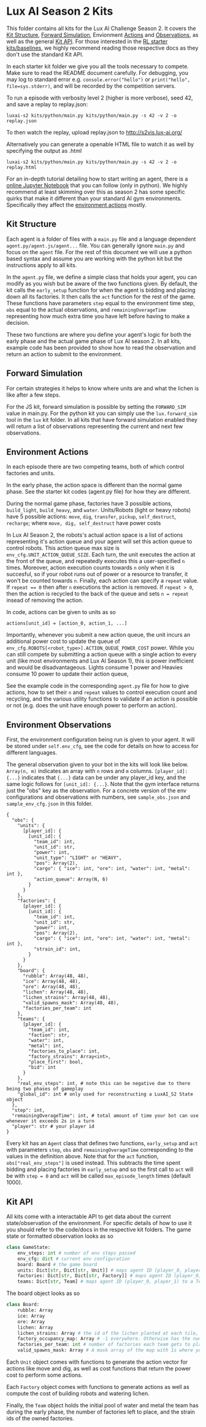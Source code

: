 # Lux AI Season 2 Kits

This folder contains all kits for the Lux AI Challenge Season 2. It covers the [Kit Structure](#kit-structure), [Forward Simulation](#forward-simulation), Envionment [Actions](#environment-actions) and [Observations](#environment-observations), as well as the general [Kit API](#kit-api). For those interested in the [RL starter kits/baselines](https://github.com/Lux-AI-Challenge/Lux-Design-S2/tree/main/kits/rl), we highly recommend reading those respective docs as they don't use the standard Kit API.

In each starter kit folder we give you all the tools necessary to compete. Make sure to read the README document carefully. For debugging, you may log to standard error e.g. `console.error("hello")` or `print("hello", file=sys.stderr)`, and will be recorded by the competition servers.

To run a episode with verbosity level 2 (higher is more verbose), seed 42, and save a replay to replay.json:

```
luxai-s2 kits/python/main.py kits/python/main.py -s 42 -v 2 -o replay.json
```

To then watch the replay, upload replay.json to http://s2vis.lux-ai.org/

Alternatively you can generate a openable HTML file to watch it as well by specifying the output as .html

```
luxai-s2 kits/python/main.py kits/python/main.py -s 42 -v 2 -o replay.html
```

For an in-depth tutorial detailing how to start writing an agent, there is a [online Jupyter Notebook](https://www.kaggle.com/code/stonet2000/lux-ai-challenge-season-2-tutorial-python) that you can follow (only in python). We highly recommend at least skimming over this as season 2 has some specific quirks that make it different than your standard AI gym environments. Specifically they affect the [environment actions](#environment-actions) mostly.

## Kit Structure

Each agent is a folder of files with a `main.py` file and a language dependent `agent.py/agent.js/agent...` file. You can generally ignore `main.py` and focus on the `agent` file. For the rest of this document we will use a python based syntax and assume you are working with the python kit but the instructions apply to all kits.

In the `agent.py` file, we define a simple class that holds your agent, you can modify as you wish but be aware of the two functions given. By default, the kit calls the `early_setup` function for when the agent is bidding and placing down all its factories. It then calls the `act` function for the rest of the game. These functions have parameters `step` equal to the environment time step, `obs` equal to the actual observations, and `remainingOverageTime` representing how much extra time you have left before having to make a decision.

These two functions are where you define your agent's logic for both the early phase and the actual game phase of Lux AI season 2. In all kits, example code has been provided to show how to read the observation and return an action to submit to the environment.

## Forward Simulation

For certain strategies it helps to know where units are and what the lichen is like after a few steps.

For the JS kit, forward simulation is possible by setting the `FORWARD_SIM` value in main.py. For the python kit you can simply use the `lux.forward_sim` tool in the `lux` kit folder. In all kits that have forward simulation enabled they will return a list of observations representing the current and next few observations.

## Environment Actions

In each episode there are two competing teams, both of which control factories and units.

In the early phase, the action space is different than the normal game phase. See the starter kit codes (agent.py file) for how they are different.

During the normal game phase, factories have 3 possible actions, `build_light`, `build_heavy`, and `water`. Units/Robots (light or heavy robots) have 5 possible actions: `move`, `dig`, `transfer`, `pickup`, `self_destruct`, `recharge`; where `move, dig, self_destruct` have power costs

In Lux AI Season 2, the robots's actual action space is a list of actions representing it's action queue and your agent will set this action queue to control robots. This action queue max size is `env_cfg.UNIT_ACTION_QUEUE_SIZE`. Each turn, the unit executes the action at the front of the queue, and repeatedly executes this a user-specified `n` times. Moreover, action execution counts towards `n` only when it is succesful, so if your robot runs out of power or a resource to transfer, it won't be counted towards `n`. Finally, each action can specify a `repeat` value. If `repeat == 0` then after `n` executions the action is removed. If `repeat > 0`, then the action is recycled to the back of the queue and sets `n = repeat` insead of removing the action.

In code, actions can be given to units as so

```
actions[unit_id] = [action_0, action_1, ...]
```

Importantly, whenever you submit a new action queue, the unit incurs an additional power cost to update the queue of `env_cfg.ROBOTS[<robot_type>].ACTION_QUEUE_POWER_COST` power. While you can still compete by submitting a action queue with a single action to every unit (like most environments and Lux AI Season 1), this is power inefficient and would be disadvantageous. Lights consume 1 power and Heavies consume 10 power to update their action queue,

See the example code in the corresponding `agent.py` file for how to give actions, how to set their `n` and `repeat` values to control execution count and recycling, and the various utility functions to validate if an action is possible or not (e.g. does the unit have enough power to perform an action).

## Environment Observations

First, the environment configuration being run is given to your agent. It will be stored under `self.env_cfg`, see the code for details on how to access for different languages.

The general observation given to your bot in the kits will look like below. `Array(n, m)` indicates an array with `n` rows and `m` columns. `[player_id]: {...}` indicates that `{...}` data can be under any player_id key, and the same logic follows for `[unit_id]: {...}`. Note that the gym interface returns just the "obs" key as the observation. For a concrete version of the env configurations and observations with numbers, see `sample_obs.json` and `sample_env_cfg.json` in this folder.

```
{
  "obs": {
    "units": {
      [player_id]: {
        [unit_id]: {
          "team_id": int,
          "unit_id": str,
          "power": int,
          "unit_type": "LIGHT" or "HEAVY",
          "pos": Array(2),
          "cargo": { "ice": int, "ore": int, "water": int, "metal": int },
          "action_queue": Array(N, 6)
        }
      }
    },
    "factories": {
      [player_id]: {
        [unit_id]: {
          "team_id": int,
          "unit_id": str,
          "power": int,
          "pos": Array(2),
          "cargo": { "ice": int, "ore": int, "water": int, "metal": int },
          "strain_id": int,
        }
      }
    },
    "board": {
      "rubble": Array(48, 48),
      "ice": Array(48, 48),
      "ore": Array(48, 48),
      "lichen": Array(48, 48),
      "lichen_strains": Array(48, 48),
      "valid_spawns_mask": Array(48, 48),
      "factories_per_team": int
    },
    "teams": {
      [player_id]: {
        "team_id": int,
        "faction": str,
        "water": int,
        "metal": int,
        "factories_to_place": int,
        "factory_strains": Array<int>,
        "place_first": bool,
        "bid": int
      }
    },
    "real_env_steps": int, # note this can be negative due to there being two phases of gameplay
    "global_id": int # only used for reconstructing a LuxAI_S2 State object
  },
  "step": int,
  "remainingOverageTime": int, # total amount of time your bot can use whenever it exceeds 2s in a turn
  "player": str # your player id
}
```

Every kit has an `Agent` class that defines two functions, `early_setup` and `act` with parameters `step`, `obs` and `remainingOverageTime` corresponding to the values in the definition above. Note that for the `act` function, `obs["real_env_steps"]` is used instead. This subtracts the time spent bidding and placing factories in `early_setup` and so the first call to `act` will be with `step = 0` and `act` will be called `max_episode_length` times (default 1000).

## Kit API

All kits come with a interactable API to get data about the current state/observation of the environment. For specific details of how to use it you should refer to the code/docs in the respective kit folders. The game state or formatted observation looks as so
```python
class GameState:
    env_steps: int # number of env steps passed
    env_cfg: dict # current env configuration
    board: Board # the game board
    units: Dict[str, Dict[str, Unit]] # maps agent ID (player_0, player_1) to a dictionary mapping unit ID to unit objects
    factories: Dict[str, Dict[str, Factory]] # maps agent ID (player_0, player_1) to a dictionary mapping unit ID to factory objects
    teams: Dict[str, Team] # maps agent ID (player_0, player_1) to a Team object
```

The board object looks as so

```python
class Board:
    rubble: Array
    ice: Array
    ore: Array
    lichen: Array
    lichen_strains: Array # the id of the lichen planted at each tile, corresponds with factory.strain_id
    factory_occupancy_map: Array # -1 everywhere. Otherwise has the numerical ID of the factory (equivalent to factory.strain_id) that occupies that tile
    factories_per_team: int # number of factories each team gets to place initially
    valid_spawns_mask: Array # A mask array of the map with 1s where you can spawn a factory and 0s where you can't
```

Each `Unit` object comes with functions to generate the action vector for actions like move and dig, as well as cost functions that return the power cost to perform some actions.

Each `Factory` object comes with functions to generate actions as well as compute the cost of building robots and watering lichen.

Finally, the `Team` object holds the initial pool of water and metal the team has during the early phase, the number of factories left to place, and the strain ids of the owned factories.
